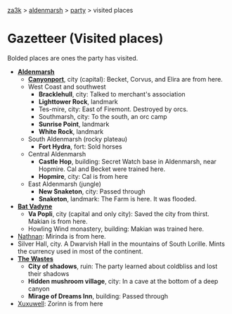 [za3k](/) > [aldenmarsh](/aldenmarsh/) > [party](players1) > visited places

# Gazetteer (Visited places)
Bolded places are ones the party has visited.

- **[Aldenmarsh](../aldenmarsh)**
    - **[Canyonport](../canyonport)**, city (capital): Becket, Corvus, and Elira are from here.
    - West Coast and southwest
        - **Bracklehull**, city: Talked to merchant's association
        - **Lighttower Rock**, landmark
        - Tes-mire, city: East of Firemont. Destroyed by orcs.
        - Southmarsh, city: To the south, an orc camp
        - **Sunrise Point**, landmark
        - **White Rock**, landmark
    - South Aldenmarsh (rocky plateau)
        - **Fort Hydra**, fort: Sold horses
    - Central Aldenmarsh
        - **Castle Hop**, building: Secret Watch base in Aldenmarsh, near Hopmire. Cal and Becket were trained here.
        - **Hopmire**, city: Cal is from here
    - East Aldenmarsh (jungle)
        - **New Snaketon**, city: Passed through
        - **Snaketon**, landmark: The Farm is here. It was flooded.
- **[Bat Vadyne](../bat_vadyne)**
    - **Va Popli**, city (capital and only city): Saved the city from thirst. Makian is from here.
    - Howling Wind monastery, building: Makian was trained here.
- [Nathnan](../nathnan): Mirinda is from here.
- Silver Hall, city. A Dwarvish Hall in the mountains of South Lorille. Mints the currency used in most of the continent.
- **[The Wastes](../wastes)**
    - **City of shadows**, ruin: The party learned about coldbliss and lost their shadows
    - **Hidden mushroom village**, city: In a cave at the bottom of a deep canyon
    - **Mirage of Dreams Inn**, building: Passed through
- [Xuxuwell](../xuxuwell): Zorinn is from here
